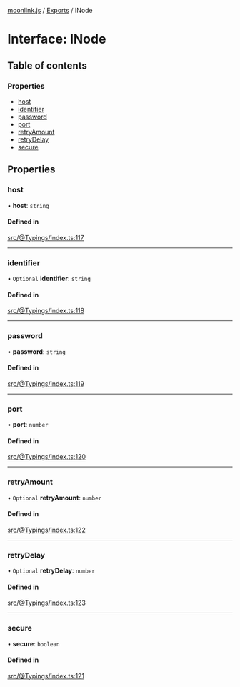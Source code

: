 [moonlink.js](../README.md) / [Exports](../modules.md) / INode

# Interface: INode

## Table of contents

### Properties

- [host](INode.md#host)
- [identifier](INode.md#identifier)
- [password](INode.md#password)
- [port](INode.md#port)
- [retryAmount](INode.md#retryamount)
- [retryDelay](INode.md#retrydelay)
- [secure](INode.md#secure)

## Properties

### host

• **host**: `string`

#### Defined in

[src/@Typings/index.ts:117](https://github.com/Ecliptia/moonlink.js/blob/ab259c6/src/@Typings/index.ts#L117)

___

### identifier

• `Optional` **identifier**: `string`

#### Defined in

[src/@Typings/index.ts:118](https://github.com/Ecliptia/moonlink.js/blob/ab259c6/src/@Typings/index.ts#L118)

___

### password

• **password**: `string`

#### Defined in

[src/@Typings/index.ts:119](https://github.com/Ecliptia/moonlink.js/blob/ab259c6/src/@Typings/index.ts#L119)

___

### port

• **port**: `number`

#### Defined in

[src/@Typings/index.ts:120](https://github.com/Ecliptia/moonlink.js/blob/ab259c6/src/@Typings/index.ts#L120)

___

### retryAmount

• `Optional` **retryAmount**: `number`

#### Defined in

[src/@Typings/index.ts:122](https://github.com/Ecliptia/moonlink.js/blob/ab259c6/src/@Typings/index.ts#L122)

___

### retryDelay

• `Optional` **retryDelay**: `number`

#### Defined in

[src/@Typings/index.ts:123](https://github.com/Ecliptia/moonlink.js/blob/ab259c6/src/@Typings/index.ts#L123)

___

### secure

• **secure**: `boolean`

#### Defined in

[src/@Typings/index.ts:121](https://github.com/Ecliptia/moonlink.js/blob/ab259c6/src/@Typings/index.ts#L121)
